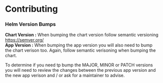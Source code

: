 # Contributing

### Helm Version Bumps

**Chart Version :** When bumping the chart version follow semantic versioning https://semver.org/<br />
**App Version :** When bumping the app version you will also need to bump the chart verison too. Again, follow semantic verisoning when bumping the chart.

To determine if you need tp bump the MAJOR, MINOR or PATCH versions you will need to review the changes between the previous app version and the new app verison and / or ask for a maintainer to advise.
